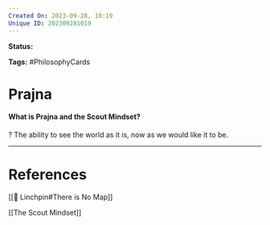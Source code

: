 ```yaml
---
Created On: 2023-09-28, 10:19
Unique ID: 202309281019
---
```

**Status:**  

**Tags:** #PhilosophyCards 

# Prajna

#### What is Prajna and the Scout Mindset?
?
The ability to see the world as it is, now as we would like it to be.
<!--SR:!2024-03-23,116,270-->



---
# References

[[🔩 Linchpin#There is No Map]]

[[The Scout Mindset]] 